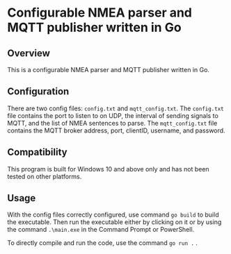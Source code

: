 # Configurable NMEA parser and MQTT publisher written in Go

## Overview

This is a configurable NMEA parser and MQTT publisher written in Go. 

## Configuration

There are two config files: `config.txt` and `mqtt_config.txt`. The `config.txt` file contains the port to listen to on UDP, the interval of sending signals to MQTT, and the list of NMEA sentences to parse. The `mqtt_config.txt` file contains the MQTT broker address, port, clientID, username, and password.

## Compatibility

This program is built for Windows 10 and above only and has not been tested on other platforms.

## Usage

With the config files correctly configured, use command `go build` to build the executable. Then run the executable either by clicking on it or by using the command `.\main.exe` in the Command Prompt or PowerShell.

To directly compile and run the code, use the command `go run .` .
